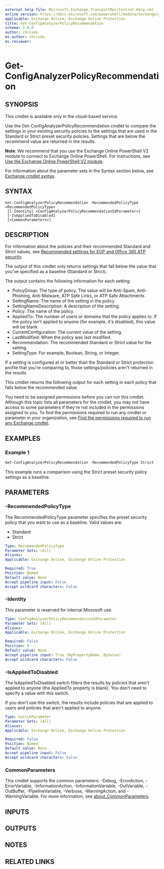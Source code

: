 ```yaml
---
external help file: Microsoft.Exchange.TransportMailControl-Help.xml
online version: https://docs.microsoft.com/powershell/module/exchange/get-configanalyzerpolicyrecommendation
applicable: Exchange Online, Exchange Online Protection
title: Get-ConfigAnalyzerPolicyRecommendation
schema: 2.0.0
author: chrisda
ms.author: chrisda
ms.reviewer:
---
```


# Get-ConfigAnalyzerPolicyRecommendation

## SYNOPSIS
This cmdlet is available only in the cloud-based service.

Use the Get-ConfigAnalyzerPolicyRecommendation cmdlet to compare the settings in your existing security policies to the settings that are used in the Standard or Strict preset security policies. Settings that are below the recommend value are returned in the results.

**Note**: We recommend that you use the Exchange Online PowerShell V2 module to connect to Exchange Online PowerShell. For instructions, see [Use the Exchange Online PowerShell V2 module](https://docs.microsoft.com/powershell/exchange/exchange-online-powershell-v2).

For information about the parameter sets in the Syntax section below, see [Exchange cmdlet syntax](https://docs.microsoft.com/powershell/exchange/exchange-cmdlet-syntax).

## SYNTAX

```
Get-ConfigAnalyzerPolicyRecommendation -RecommendedPolicyType <RecommendedPolicyType>
 [[-Identity] <ConfigAnalyzerPolicyRecommendationIdParameter>]
 [-IsAppliedToDisabled]
 [<CommonParameters>]
```

## DESCRIPTION
For information about the policies and their recommended Standard and Strict values, see [Recommended settings for EOP and Office 365 ATP security](https://docs.microsoft.com/microsoft-365/security/office-365-security/recommended-settings-for-eop-and-office365-atp).

The output of this cmdlet only returns settings that fall below the value that you've specified as a baseline (Standard or Strict).

The output contains the following information for each setting:

- PolicyGroup: The type of policy. The value will be Anti-Spam, Anti-Phishing, Anti-Malware, ATP Safe Links, or ATP Safe Attachments
- SettingName: The name of the setting in the policy.
- SettingNameDescription: A description of the setting.
- Policy: The name of the policy.
- AppliedTo: The number of users or domains that the policy applies to. If the policy isn't applied to anyone (for example, it's disabled), this value will be blank.
- CurrentConfiguration: The current value of the setting.
- LastModified: When the policy was last modified.
- Recommendation: The recommended Standard or Strict value for the setting.
- SettingType: For example, Boolean, String, or Integer.

If a setting is configured at or better than the Standard or Strict protection profile that you're comparing to, those settings/policies aren't returned in the results

This cmdlet returns the following output for each setting in each policy that falls below the recommended value.

You need to be assigned permissions before you can run this cmdlet. Although this topic lists all parameters for the cmdlet, you may not have access to some parameters if they're not included in the permissions assigned to you. To find the permissions required to run any cmdlet or parameter in your organization, see [Find the permissions required to run any Exchange cmdlet](https://docs.microsoft.com/powershell/exchange/find-exchange-cmdlet-permissions).

## EXAMPLES

### Example 1
```powershell
Get-ConfigAnalyzerPolicyRecommendation -RecommendedPolicyType Strict
```

This example runs a comparison using the Strict preset security policy settings as a baseline.

## PARAMETERS

### -RecommendedPolicyType
The RecommendedPolicyType parameter specifies the preset security policy that you want to use as a baseline. Valid values are:

- Standard
- Strict

```yaml
Type: RecommendedPolicyType
Parameter Sets: (All)
Aliases:
Applicable: Exchange Online, Exchange Online Protection

Required: True
Position: Named
Default value: None
Accept pipeline input: False
Accept wildcard characters: False
```

### -Identity
This parameter is reserved for internal Microsoft use.

```yaml
Type: ConfigAnalyzerPolicyRecommendationIdParameter
Parameter Sets: (All)
Aliases:
Applicable: Exchange Online, Exchange Online Protection

Required: False
Position: 0
Default value: None
Accept pipeline input: True (ByPropertyName, ByValue)
Accept wildcard characters: False
```

### -IsAppliedToDisabled
The IsAppliedToDisabled switch filters the results by policies that aren't applied to anyone (the AppliedTo property is blank). You don't need to specify a value with this switch.

If you don't use this switch, the results include policies that are applied to users and policies that aren't applied to anyone.

```yaml
Type: SwitchParameter
Parameter Sets: (All)
Aliases:
Applicable: Exchange Online, Exchange Online Protection

Required: False
Position: Named
Default value: None
Accept pipeline input: False
Accept wildcard characters: False
```

### CommonParameters
This cmdlet supports the common parameters: -Debug, -ErrorAction, -ErrorVariable, -InformationAction, -InformationVariable, -OutVariable, -OutBuffer, -PipelineVariable, -Verbose, -WarningAction, and -WarningVariable. For more information, see [about_CommonParameters](https://go.microsoft.com/fwlink/p/?LinkID=113216).

## INPUTS

###  

## OUTPUTS

###  

## NOTES

## RELATED LINKS
